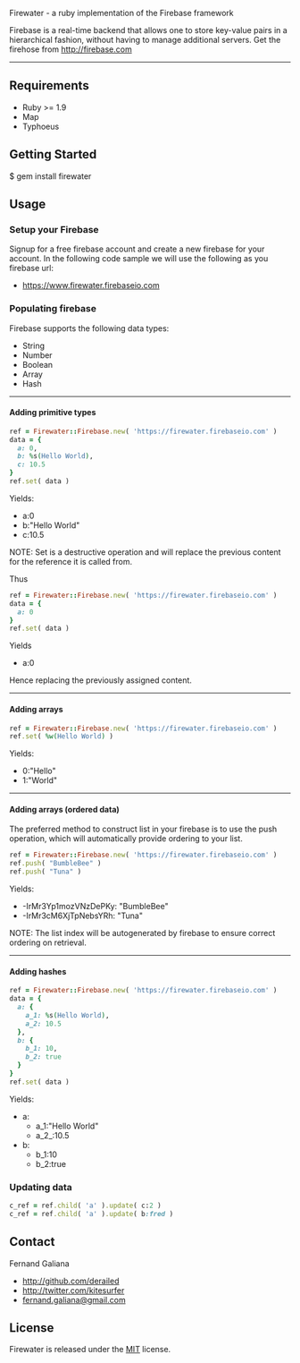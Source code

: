 Firewater - a ruby implementation of the Firebase framework

Firebase is a real-time backend that allows one to store key-value pairs in a hierarchical fashion, without
having to manage additional servers. Get the firehose from http://firebase.com

---

## Requirements

- Ruby >= 1.9
- Map
- Typhoeus

## Getting Started

$ gem install firewater

## Usage

### Setup your Firebase

Signup for a free firebase account and create a new firebase for your account.
In the following code sample we will use the following as you firebase url:

+ https://www.firewater.firebaseio.com


### Populating firebase

Firebase supports the following data types:

+ String
+ Number
+ Boolean
+ Array
+ Hash

---
#### Adding primitive types

```ruby
ref = Firewater::Firebase.new( 'https://firewater.firebaseio.com' )
data = {
  a: 0,
  b: %s(Hello World),
  c: 10.5
}
ref.set( data )
```

Yields:

+ a:0
+ b:"Hello World"
+ c:10.5

NOTE: Set is a destructive operation and will replace the previous content for the reference it is
called from.

Thus 

```ruby
ref = Firewater::Firebase.new( 'https://firewater.firebaseio.com' )
data = {
  a: 0
}
ref.set( data )
```

Yields
+ a:0

Hence replacing the previously assigned content.

---
#### Adding arrays

```ruby
ref = Firewater::Firebase.new( 'https://firewater.firebaseio.com' )
ref.set( %w(Hello World) )
```

Yields:

+ 0:"Hello"
+ 1:"World"

---
#### Adding arrays (ordered data)

The preferred method to construct list in your firebase is to use the push operation, which
will automatically provide ordering to your list.

```ruby
ref = Firewater::Firebase.new( 'https://firewater.firebaseio.com' )
ref.push( "BumbleBee" )
ref.push( "Tuna" )
```

Yields:
  
+ -IrMr3Yp1mozVNzDePKy: "BumbleBee"
+ -IrMr3cM6XjTpNebsYRh: "Tuna"

NOTE: The list index will be autogenerated by firebase to ensure correct ordering on retrieval.

---
#### Adding hashes

```ruby
ref = Firewater::Firebase.new( 'https://firewater.firebaseio.com' )
data = {
  a: {
    a_1: %s(Hello World),    
    a_2: 10.5    
  },
  b: {
    b_1: 10,
    b_2: true
  }
}
ref.set( data )
```

Yields:

+ a:
  + a_1:"Hello World"
  + a_2_:10.5
+ b:
  + b_1:10
  + b_2:true
    
    
### Updating data

```ruby
c_ref = ref.child( 'a' ).update( c:2 )
c_ref = ref.child( 'a' ).update( b:fred )
```

## Contact

Fernand Galiana

- http://github.com/derailed
- http://twitter.com/kitesurfer
- <fernand.galiana@gmail.com>

## License

Firewater is released under the [MIT](http://opensource.org/licenses/MIT) license.